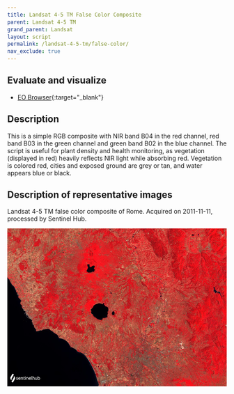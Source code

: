 ```yaml
---
title: Landsat 4-5 TM False Color Composite
parent: Landsat 4-5 TM
grand_parent: Landsat
layout: script
permalink: /landsat-4-5-tm/false-color/
nav_exclude: true
---
```



## Evaluate and visualize

- [EO Browser](https://sentinelshare.page.link/5v8F){:target="_blank"}   

## Description

This is a simple RGB composite with NIR band B04 in the red channel, red band B03 in the green channel and green band B02 in the blue channel. The script is useful for plant density and health monitoring, as vegetation (displayed in red) heavily reflects NIR light while absorbing red. Vegetation is colored red, cities and exposed ground are grey or tan, and water appears blue or black.

## Description of representative images

Landsat 4-5 TM false color composite of Rome. Acquired on 2011-11-11, processed by Sentinel Hub. 

![L8 NDVI](fig/fig1.png)


 